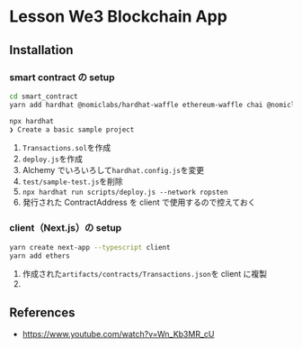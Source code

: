 # Lesson We3 Blockchain App

## Installation

### smart contract の setup

```sh
cd smart_contract
yarn add hardhat @nomiclabs/hardhat-waffle ethereum-waffle chai @nomiclabs/hardhat-ethers ethers
```

```sh
npx hardhat
❯ Create a basic sample project
```

1. `Transactions.sol`を作成
2. `deploy.js`を作成
3. Alchemy でいろいろして`hardhat.config.js`を変更
4. `test/sample-test.js`を削除
5. `npx hardhat run scripts/deploy.js --network ropsten`
6. 発行された ContractAddress を client で使用するので控えておく

### client（Next.js）の setup

```sh
yarn create next-app --typescript client
yarn add ethers
```

1. 作成された`artifacts/contracts/Transactions.json`を client に複製
2.

## References

- https://www.youtube.com/watch?v=Wn_Kb3MR_cU

